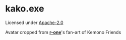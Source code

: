 # kako.exe

Licensed under [Apache-2.0](/LICENSE)

Avatar cropped from [**r-one**](https://www.pixiv.net/member.php?id=1106965)'s fan-art of Kemono Friends
